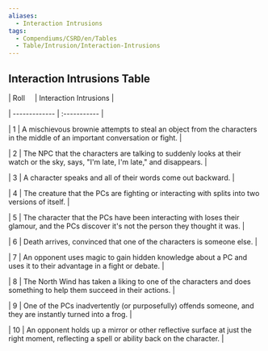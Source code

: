 ```yaml
---
aliases:
  - Interaction Intrusions
tags:
  - Compendiums/CSRD/en/Tables
  - Table/Intrusion/Interaction-Intrusions
---
```

  
## Interaction Intrusions Table  
|  Roll &nbsp; &nbsp; | Interaction Intrusions  |  
| ------------- | :----------- |  
| 1 | A mischievous brownie attempts to steal an object from the characters in the middle of an important conversation or fight. |  
| 2 | The NPC that the characters are talking to suddenly looks at their watch or the sky, says, "I'm late, I'm late," and disappears. |  
| 3 | A character speaks and all of their words come out backward. |  
| 4 | The creature that the PCs are fighting or interacting with splits into two versions of itself. |  
| 5 | The character that the PCs have been interacting with loses their glamour, and the PCs discover it's not the person they thought it was. |  
| 6 | Death arrives, convinced that one of the characters is someone else. |  
| 7 | An opponent uses magic to gain hidden knowledge about a PC and uses it to their advantage in a fight or debate. |  
| 8 | The North Wind has taken a liking to one of the characters and does something to help them succeed in their actions. |  
| 9 | One of the PCs inadvertently (or purposefully) offends someone, and they are instantly turned into a frog. |  
| 10 | An opponent holds up a mirror or other reflective surface at just the right moment, reflecting a spell or ability back on the character. |